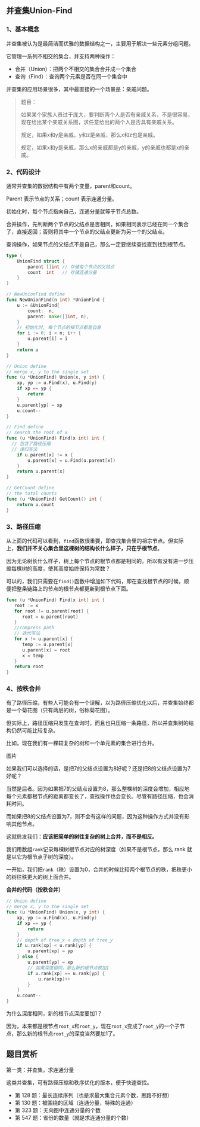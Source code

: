 ## 并查集Union-Find

### 1、基本概念

并查集被认为是最简洁而优雅的数据结构之一，主要用于解决一些元素分组问题。

它管理一系列不相交的集合，并支持两种操作：

- 合并（Union）：把两个不相交的集合合并成一个集合
- 查询（Find）：查询两个元素是否在同一个集合中



并查集的应用场景很多，其中最直接的一个场景是：亲戚问题。

> 题目：
>
> 如果某个家族人员过于庞大，要判断两个人是否有亲戚关系，不是很容易，现在给出某个亲戚关系图，求任意给出的两个人是否具有亲戚关系。
>
> 规定，如果x和y是亲戚，y和z是亲戚，那么x和z也是亲戚。
>
> 规定，如果x和y是亲戚，那么x的亲戚都是y的亲戚，y的亲戚也都是x的亲戚。



### 2、代码设计

通常并查集的数据结构中有两个变量，parent和count。

Parent 表示节点的关系；count 表示连通分量。

初始化时，每个节点指向自己，连通分量就等于节点总数。

合并操作，先判断两个节点的父结点是否相同，如果相同表示已经在同一个集合了，直接返回；否则将其中一个节点的父结点更新为另一个的父结点。

查询操作，如果节点的父结点不是自己，那么一定要继续查找直到找到根节点。

```go
type (
	UnionFind struct {
		parent []int // 存储每个节点的父结点
		count  int   // 存储连通分量
	}
)

// NewUnionFind define
func NewUnionFind(n int) *UnionFind {
	u := &UnionFind{
		count:  n,
		parent: make([]int, n),
	}
	// 初始化时, 每个节点的根节点都是自身
	for i := 0; i < n; i++ {
		u.parent[i] = i
	}
	return u
}

// Union define
// merge x, y to the single set
func (u *UnionFind) Union(x, y int) {
	xp, yp := u.Find(x), u.Find(y)
	if xp == yp {
		return
	}
	u.parent[yp] = xp
	u.count--
}

// Find define
// search the root of x
func (u *UnionFind) Find(x int) int {
  // 包含了路径压缩
  // 递归写法
	if u.parent[x] != x {
		u.parent[x] = u.Find(u.parent[x])
	}
	return u.parent[x]
}

// GetCount define
// the total counts
func (u *UnionFind) GetCount() int {
	return u.count
}
```

### 3、路径压缩

从上面的代码可以看到，`find`函数很重要，即查找集合里的祖宗节点。但实际上，**我们并不关心集合里这棵树的结构长什么样子，只在乎根节点**。

因为无论树长什么样子，树上每个节点的根节点都是相同的，所以有没有进一步压缩每棵树的高度，使其高度始终保持为常数？

可以的，我们只需要在`find()`函数中增加如下代码，即在查找根节点的时候，顺便把整条链路上的节点的根节点都更新到根节点下面。

```go
func (u *UnionFind) Find(x int) int {
   root := x
   for root != u.parent[root] {
      root = u.parent[root]
   }
   //compress path
   // 迭代写法
   for x != u.parent[x] {
      temp := u.parent[x]
      u.parent[x] = root
      x = temp
   }
   return root
}
```



### 4、按秩合并

有了路径压缩，有些人可能会有一个误解，以为路径压缩优化以后，并查集始终都是一个菊花图（只有两层的树，俗称菊花图）。

但实际上，路径压缩只发生在查询时，而且也只压缩一条路径，所以并查集树的结构仍然可能比较复杂。

比如，现在我们有一棵较复杂的树和一个单元素的集合进行合并。

图片

如果我们可以选择的话，是把7的父结点设置为8好呢？还是把8的父结点设置为7好呢？

当然是后者。因为如果把7的父结点设置为8，那么整棵树的深度会增加，相应地每个元素都根节点的距离都变长了，查找操作也会变长。尽管有路径压缩，也会消耗时间。

而如果把8的父结点设置为7，则不会有这样的问题，因为这种操作方式并没有影响其他节点。

这就启发我们：**应该把简单的树往复杂的树上合并，而不是相反。**



我们用数组`rank`记录每棵树根节点对应的树深度（如果不是根节点，那么 rank 就是以它为根节点子树的深度）。

一开始，我们把`rank`（秩）设置为0，合并的时候比较两个根节点的秩，把秩更小的树往秩更大的树上面合并。



**合并的代码（按秩合并）**

```go
// Union define
// merge x, y to the single set
func (u *UnionFind) Union(x, y int) {
	xp, yp := u.Find(x), u.Find(y)
	if xp == yp {
		return
	}
	// depth of tree_x < depth of tree_y
	if u.rank[xp] < u.rank[yp] {
		u.parent[xp] = yp
	} else {
		u.parent[yp] = xp
		// 如果深度相同，那么新的根节点秩加1
		if u.rank[xp] == u.rank[yp] {
			u.rank[xp]++
		}
	}
	u.count--
}
```

为什么深度相同，新的根节点深度要加1？

因为，本来都是根节点`root_x`和`root_y`，现在`root_x`变成了`root_y`的一个子节点，那么新的根节点`root_y`的深度当然要加1了。



## 题目赏析

第一类：并查集，求连通分量

这类并查集，可有路径压缩和秩序优化的版本，便于快速查找。

- 第 128 题：最长连续序列（也是求最大集合元素个数，思路不好想）
- 第 130 题：被围绕的区域（连通分量，特殊的连通）
- 第 323 题：无向图中连通分量的个数
- 第 547 题：省份的数量（就是求连通分量的个数）
